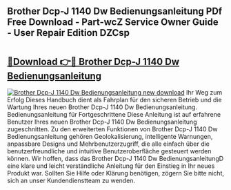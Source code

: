 ## Brother Dcp-J 1140 Dw Bedienungsanleitung PDf Free Download - Part-wcZ Service Owner Guide - User Repair Edition DZCsp

# <h2><a href="http://df15u1.blite.top/?on=Brother+Dcp-J+1140+Dw+Bedienungsanleitung">🔗Download 👉🔴 Brother Dcp-J 1140 Dw Bedienungsanleitung</a></h2>

[![Brother Dcp-J 1140 Dw Bedienungsanleitung new download](https://i.imgur.com/lujVjoI.png)](http://df15u1.blite.top/?on=Brother+Dcp-J+1140+Dw+Bedienungsanleitung)
Ihr Weg zum Erfolg Dieses Handbuch dient als Fahrplan für den sicheren Betrieb und die Wartung Ihres neuen Brother Dcp-J 1140 Dw Bedienungsanleitung. Bedienungsanleitung für Fortgeschrittene Diese Anleitung ist auf erfahrene Benutzer Ihres neuen Brother Dcp-J 1140 Dw Bedienungsanleitung zugeschnitten. Zu den erweiterten Funktionen von Brother Dcp-J 1140 Dw Bedienungsanleitung gehören Geolokalisierung, intelligente Warnungen, anpassbare Designs und Mehrbenutzerzugriff, die alle einfach über die benutzerfreundliche und intuitive Benutzeroberfläche gesteuert werden können. Wir hoffen, dass das Brother Dcp-J 1140 Dw BedienungsanleitungD eine klare und leicht verständliche Anleitung für den Einstieg in Ihr neues Produkt war. Sollten Sie Hilfe oder Klärung benötigen, zögern Sie bitte nicht, sich an unser Kundendienstteam zu wenden.
